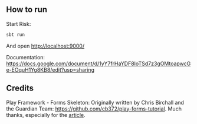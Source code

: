 ## How to run

Start Risk:

```bash
sbt run
```

And open [http://localhost:9000/](http://localhost:9000/)

Documentation:
https://docs.google.com/document/d/1yY7frHaYDF8IoTSd7z3gOMtoapwcGe-EOquH1Yg8KB8/edit?usp=sharing

## Credits
Play Framework - Forms Skeleton:
Originally written by Chris Birchall and the Guardian Team: <https://github.com/cb372/play-forms-tutorial>.  Much thanks, especially for the [article](https://www.theguardian.com/info/developer-blog/2015/dec/30/how-to-add-a-form-to-a-play-application).
